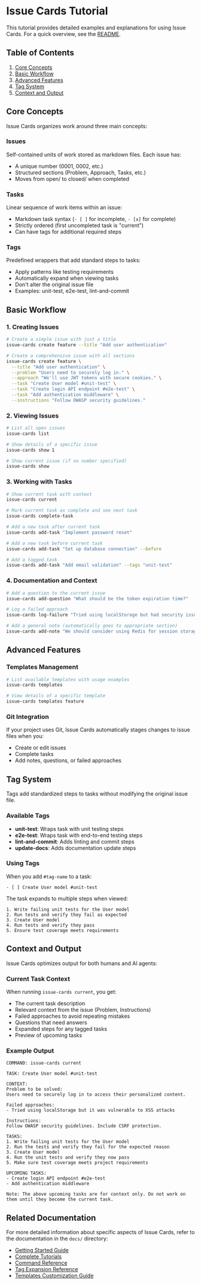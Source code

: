 # Issue Cards Tutorial

This tutorial provides detailed examples and explanations for using Issue Cards. For a quick overview, see the [README](README.md).

## Table of Contents

1. [Core Concepts](#core-concepts)
2. [Basic Workflow](#basic-workflow)
3. [Advanced Features](#advanced-features)
4. [Tag System](#tag-system)
5. [Context and Output](#context-and-output)

## Core Concepts

Issue Cards organizes work around three main concepts:

### Issues

Self-contained units of work stored as markdown files. Each issue has:
- A unique number (0001, 0002, etc.)
- Structured sections (Problem, Approach, Tasks, etc.)
- Moves from open/ to closed/ when completed

### Tasks

Linear sequence of work items within an issue:
- Markdown task syntax (`- [ ]` for incomplete, `- [x]` for complete)
- Strictly ordered (first uncompleted task is "current")
- Can have tags for additional required steps

### Tags

Predefined wrappers that add standard steps to tasks:
- Apply patterns like testing requirements
- Automatically expand when viewing tasks
- Don't alter the original issue file
- Examples: unit-test, e2e-test, lint-and-commit

## Basic Workflow

### 1. Creating Issues

```bash
# Create a simple issue with just a title
issue-cards create feature --title "Add user authentication"

# Create a comprehensive issue with all sections
issue-cards create feature \
  --title "Add user authentication" \
  --problem "Users need to securely log in." \
  --approach "We'll use JWT tokens with secure cookies." \
  --task "Create User model #unit-test" \
  --task "Create login API endpoint #e2e-test" \
  --task "Add authentication middleware" \
  --instructions "Follow OWASP security guidelines."
```

### 2. Viewing Issues

```bash
# List all open issues
issue-cards list

# Show details of a specific issue
issue-cards show 1

# Show current issue (if no number specified)
issue-cards show
```

### 3. Working with Tasks

```bash
# Show current task with context
issue-cards current

# Mark current task as complete and see next task
issue-cards complete-task

# Add a new task after current task
issue-cards add-task "Implement password reset"

# Add a new task before current task
issue-cards add-task "Set up database connection" --before

# Add a tagged task
issue-cards add-task "Add email validation" --tags "unit-test"
```

### 4. Documentation and Context

```bash
# Add a question to the current issue
issue-cards add-question "What should be the token expiration time?"

# Log a failed approach
issue-cards log-failure "Tried using localStorage but had security issues"

# Add a general note (automatically goes to appropriate section)
issue-cards add-note "We should consider using Redis for session storage"
```

## Advanced Features

### Templates Management

```bash
# List available templates with usage examples
issue-cards templates

# View details of a specific template
issue-cards templates feature
```

### Git Integration

If your project uses Git, Issue Cards automatically stages changes to issue files when you:
- Create or edit issues
- Complete tasks
- Add notes, questions, or failed approaches

## Tag System

Tags add standardized steps to tasks without modifying the original issue file.

### Available Tags

- **unit-test**: Wraps task with unit testing steps
- **e2e-test**: Wraps task with end-to-end testing steps
- **lint-and-commit**: Adds linting and commit steps
- **update-docs**: Adds documentation update steps

### Using Tags

When you add `#tag-name` to a task:

```
- [ ] Create User model #unit-test
```

The task expands to multiple steps when viewed:

```
1. Write failing unit tests for the User model
2. Run tests and verify they fail as expected
3. Create User model
4. Run tests and verify they pass
5. Ensure test coverage meets requirements
```

## Context and Output

Issue Cards optimizes output for both humans and AI agents:

### Current Task Context

When running `issue-cards current`, you get:
- The current task description
- Relevant context from the issue (Problem, Instructions)
- Failed approaches to avoid repeating mistakes
- Questions that need answers
- Expanded steps for any tagged tasks
- Preview of upcoming tasks

### Example Output

```
COMMAND: issue-cards current

TASK: Create User model #unit-test

CONTEXT:
Problem to be solved:
Users need to securely log in to access their personalized content.

Failed approaches:
- Tried using localStorage but it was vulnerable to XSS attacks

Instructions:
Follow OWASP security guidelines. Include CSRF protection.

TASKS:
1. Write failing unit tests for the User model
2. Run the tests and verify they fail for the expected reason
3. Create User model
4. Run the unit tests and verify they now pass
5. Make sure test coverage meets project requirements

UPCOMING TASKS:
- Create login API endpoint #e2e-test
- Add authentication middleware

Note: The above upcoming tasks are for context only. Do not work on them until they become the current task.
```


## Related Documentation

For more detailed information about specific aspects of Issue Cards, refer to the documentation in the `docs/` directory:

- [Getting Started Guide](docs/guides/getting-started.md)
- [Complete Tutorials](docs/tutorials/index.md)
- [Command Reference](docs/reference/commands.md)
- [Tag Expansion Reference](docs/reference/tag-expansion.md)
- [Templates Customization Guide](docs/guides/templates-customization.md)